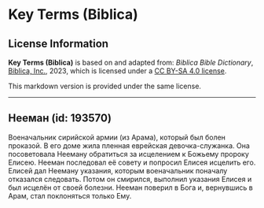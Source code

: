 # Key Terms (Biblica)

## License Information

**Key Terms (Biblica)** is based on and adapted from: _Biblica Bible Dictionary_, [Biblica, Inc.](https://www.biblica.com/), 2023, which is licensed under a [CC BY-SA 4.0 license](https://creativecommons.org/licenses/by-sa/4.0/legalcode.en).

This markdown version is provided under the same license.



--------------------------------

## Нееман (id: 193570)

Военачальник сирийской армии (из Арама), который был болен проказой. В его доме жила пленная еврейская девочка\-служанка. Она посоветовала Нееману обратиться за исцелением к Божьему пророку Елисею. Нееман последовал её совету и попросил Елисея исцелить его. Елисей дал Нееману указания, которым военачальник поначалу отказался следовать. Потом он смирился, выполнил указания Елисея и был исцелён от своей болезни. Нееман поверил в Бога и, вернувшись в Арам, стал поклоняться только Ему. 


